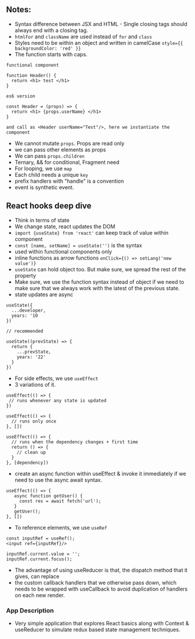 ## Notes:

- Syntax difference between JSX and HTML - Single closing tags should always end with a closing tag.
- `htmlFor` and `className` are used instead of `for` and `class`
- Styles need to be within an object and written in camelCase `style={{ backgroundColor: 'red' }} `
- The function starts with caps.

```
functional component

function Header() {
  return <h1> test </h1>
} 

es6 version

const Header = (props) => {
  return <h1> {props.userName} </h1>
}

and call as <Header userName="Test"/>, here we instantiate the component 
```
- We cannot mutate `props`. Props are read only
- we can pass other elements as props
- We can pass `props.children`
- Ternary, && for conditional, Fragment need
- For looping, we use `map`
- Each child needs a unique `key`
- prefix handlers with "handle" is a convention
- event is synthetic event.

## React hooks deep dive

- Think in terms of state
- We change state, react updates the DOM
- `import {useState} from 'react'` can keep track of value within component
- `const [name, setName] = useState('')` is the syntax
- used within functional components only
- inline functions as arrow functions `onClick={() => setLang('new value')}`
- `useState` can hold object too. But make sure, we spread the rest of the property
- Make sure, we use the function syntax instead of object if we need to make sure that we always work with the latest of the previous state.
- state updates are async
```
useState({
  ...developer, 
  years: '10
})

// recommended 

useState((prevState) => {
  return {
    ...prevState,
    years: '22'
  }
})
```
- For side effects, we use `useEffect`
- 3 variations of it.

```
useEffect(() => {
 // runs whenever any state is updated
})

useEffect(() => {
  // runs only once 
}, [])

useEffect(() => {
  // runs when the dependency changes + first time 
  return () => {
    // clean up
  } 
}, [dependency])
```
- create an async function within useEffect & invoke it immediately if we need to use the async await syntax.

```
useEffect(() => {
   async function getUser() {
     const res = await fetch('url');
   }
   getUser();
}, [])
```
- To reference elements, we use `useRef`
```
const inputRef = useRef();
<input ref={inputRef}/>

inputRef.current.value = '';
inputRef.current.focus();
```

- The advantage of using useReducer is that, the dispatch method that it gives, can replace 
- the custom callback handlers that we otherwise pass down, which needs to be wrapped with useCallback to avoid duplication of handlers on each new render.

### App Description
- Very simple application that explores React basics along with Context & useReducer to simulate redux based state management techniques.